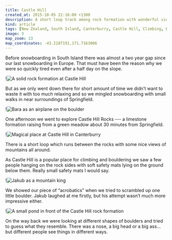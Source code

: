 ```yaml
---
title: Castle Hill
created_at: 2015-10-05 22:16:00 +1300
description: A short loop track among rock formation with wonderful views of surrounding mountains only 30 minutes drive from Springfield.
kind: article
tags: [New Zealand, South Island, Canterburry, Castle Hill, Climbing, Boulder, Rock Formation]
image: 3
map_zoom: 13
map_coordinates: -43.2187191,171.7163086
---
```


Before snowboarding in South Island there was almost a two year gap since our last snowboarding in Europe. That must have been the reason why we were so quickly tired even after a half day on the slope.

!![A solid rock formation at Castle Hill](6)

But as we only went down there for short amount of time we didn’t want to waste it with too much relaxing and so we mingled snowboarding with small walks in near surroundings of  Springfield.

!![Bara as an airplane on the boulder](1)

One afternoon we went to explore Castle Hill Rocks --- a limestone formation raising from a green meadow about 30 minutes from Springfield.

!![Magical place at Castle Hill in Canterburry](5)

There is a short loop which runs between the rocks with some nice views of mountains all around.

As Castle Hill is a popular place for climbing and bouldering we saw a few people hanging on the rock sides with soft safety mats lying on the ground below them. Really small safety mats I would say.

!![Jakub as a mountain king](4)

We showed our piece of “acrobatics” when we tried to scrambled up one little boulder. Jakub laughed at me firstly, but his attempt wasn’t much more impressive either.

!![A small pond in front of the Castle Hill rock formation](2)

On the way back we were looking at different shapes of boulders and tried to guess what they resemble. There was a nose, a big head or a big ass…but different people see things in different ways.
